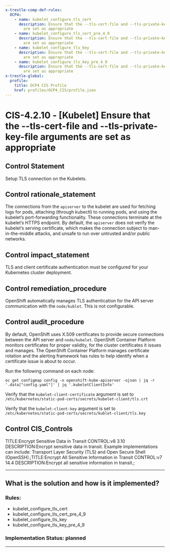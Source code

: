 ```yaml
---
x-trestle-comp-def-rules:
  OCP4:
    - name: kubelet_configure_tls_cert
      description: Ensure that the --tls-cert-file and --tls-private-key-file arguments
        are set as appropriate
    - name: kubelet_configure_tls_cert_pre_4_9
      description: Ensure that the --tls-cert-file and --tls-private-key-file arguments
        are set as appropriate
    - name: kubelet_configure_tls_key
      description: Ensure that the --tls-cert-file and --tls-private-key-file arguments
        are set as appropriate
    - name: kubelet_configure_tls_key_pre_4_9
      description: Ensure that the --tls-cert-file and --tls-private-key-file arguments
        are set as appropriate
x-trestle-global:
  profile:
    title: OCP4 CIS Profile
    href: profiles/OCP4_CIS/profile.json
---
```


# CIS-4.2.10 - \[Kubelet\] Ensure that the --tls-cert-file and --tls-private-key-file arguments are set as appropriate

## Control Statement

Setup TLS connection on the Kubelets.

## Control rationale_statement

The connections from the `apiserver` to the kubelet are used for fetching logs for pods, attaching (through kubectl) to running pods, and using the kubelet’s port-forwarding functionality. These connections terminate at the kubelet’s HTTPS endpoint. By default, the `apiserver` does not verify the kubelet’s serving certificate, which makes the connection subject to man-in-the-middle attacks, and unsafe to run over untrusted and/or public networks.

## Control impact_statement

TLS and client certificate authentication must be configured for your Kubernetes cluster deployment.

## Control remediation_procedure

OpenShift automatically manages TLS authentication for the API server communication with the `node/kublet`. This is not configurable.

## Control audit_procedure

By default, OpenShift uses X.509 certificates to provide secure connections between the API server and `node/kubelet`. OpenShift Container Platform monitors certificates for proper validity, for the cluster certificates it issues and manages. The OpenShift Container Platform manages certificate rotation and the alerting framework has rules to help identify when a certificate issue is about to occur. 

Run the following command on each node:

```
oc get configmap config -n openshift-kube-apiserver -ojson | jq -r '.data["config.yaml"]' | jq '.kubeletClientInfo' 
```

Verify that the `kubelet-client-certificate` argument is set to `/etc/kubernetes/static-pod-certs/secrets/kubelet-client/tls.crt`

Verify that the `kubelet-client-key` argument is set to `/etc/kubernetes/static-pod-certs/secrets/kublet-client/tls.key`

## Control CIS_Controls

TITLE:Encrypt Sensitive Data in Transit CONTROL:v8 3.10 DESCRIPTION:Encrypt sensitive data in transit. Example implementations can include: Transport Layer Security (TLS) and Open Secure Shell (OpenSSH).;TITLE:Encrypt All Sensitive Information in Transit CONTROL:v7 14.4 DESCRIPTION:Encrypt all sensitive information in transit.;

______________________________________________________________________

## What is the solution and how is it implemented?

<!-- For implementation status enter one of: implemented, partial, planned, alternative, not-applicable -->

<!-- Note that the list of rules under ### Rules: is read-only and changes will not be captured after assembly to JSON -->

<!-- Add control implementation description here for control: CIS-4.2.10 -->

### Rules:

  - kubelet_configure_tls_cert
  - kubelet_configure_tls_cert_pre_4_9
  - kubelet_configure_tls_key
  - kubelet_configure_tls_key_pre_4_9

### Implementation Status: planned

______________________________________________________________________
